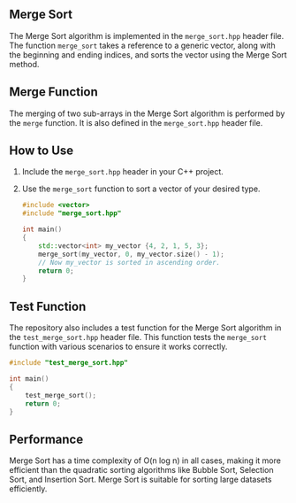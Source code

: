 ## Merge Sort

The Merge Sort algorithm is implemented in the `merge_sort.hpp` header file. The function `merge_sort` takes a reference to a generic vector, along with the beginning and ending indices, and sorts the vector using the Merge Sort method.

## Merge Function

The merging of two sub-arrays in the Merge Sort algorithm is performed by the `merge` function. It is also defined in the `merge_sort.hpp` header file.

## How to Use

1. Include the `merge_sort.hpp` header in your C++ project.

2. Use the `merge_sort` function to sort a vector of your desired type.

   ```cpp
   #include <vector>
   #include "merge_sort.hpp"

   int main()
   {
       std::vector<int> my_vector {4, 2, 1, 5, 3};
       merge_sort(my_vector, 0, my_vector.size() - 1);
       // Now my_vector is sorted in ascending order.
       return 0;
   }
   ```

## Test Function

The repository also includes a test function for the Merge Sort algorithm in the `test_merge_sort.hpp` header file. This function tests the `merge_sort` function with various scenarios to ensure it works correctly.

```cpp
#include "test_merge_sort.hpp"

int main()
{
    test_merge_sort();
    return 0;
}
```

## Performance

Merge Sort has a time complexity of O(n log n) in all cases, making it more efficient than the quadratic sorting algorithms like Bubble Sort, Selection Sort, and Insertion Sort. Merge Sort is suitable for sorting large datasets efficiently.